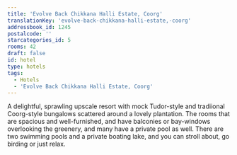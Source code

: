 ```yaml
---
title: 'Evolve Back Chikkana Halli Estate, Coorg'
translationKey: 'evolve-back-chikkana-halli-estate,-coorg'
addressbook_id: 1245
postalcode: ''
starcategories_id: 5
rooms: 42
draft: false
id: hotel
type: hotels
tags:
  - Hotels
  - 'Evolve Back Chikkana Halli Estate, Coorg'
---
```

A delightful, sprawling upscale resort with mock Tudor-style and tradiional Coorg-style bungalows scattered around a lovely plantation. The rooms that are spacious and well-furnished, and have balconies or bay-windows overlooking the greenery, and many have a private pool as well. There are two swimming pools and a private boating lake, and you can stroll about, go birding or just relax.
